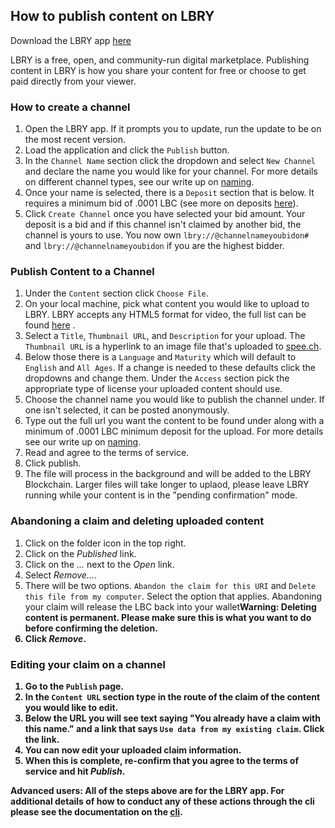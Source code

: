 ## How to publish content on LBRY

Download the LBRY app [here](https://lbry.io/get)

LBRY is a free, open, and community-run digital marketplace.  Publishing content in LBRY is how you share your content for free or choose to get paid directly from your viewer.

### How to create a channel
1. Open the LBRY app. If it prompts you to update, run the update to be on the most recent version.
2. Load the application and  click the `Publish` button.
3. In the `Channel Name` section click the dropdown and select `New Channel` and  declare the name you would like for your channel.  For more details on different channel types, see our write up on [naming](https://lbry.io/faq/naming).
4. Once your name is selected, there is a `Deposit` section that is below.  It requires a minimum bid of .0001 LBC (see more on deposits [here](https://lbry.io/faq/naming)).
5. Click `Create Channel` once you have selected your bid amount.  Your deposit is a bid and if this channel isn't claimed by another bid, the channel is yours to use. You now own `lbry://@channelnameyoubidon#` and `lbry://@channelnameyoubidon` if you are the highest bidder.

### Publish Content to a Channel

1. Under the `Content` section click `Choose File`.
2. On your local machine, pick what content you would like to upload to LBRY.  LBRY accepts any HTML5 format for video, the full list can be found [here](https://developer.mozilla.org/en-US/docs/Web/HTML/Supported_media_formats) .
3. Select a `Title`, `Thumbnail URL`, and `Description` for your upload.  The `Thumbnail URL` is a hyperlink to an image file that's uploaded to [spee.ch](https://www.spee.ch).
4.  Below those there is a `Language` and `Maturity` which will default to `English` and `All Ages`.  If a change is needed to these defaults click the dropdowns and change them.
Under the `Access` section pick the appropriate type of license your uploaded content should use. </br>
5. Choose the channel name you would like to publish the channel under.  If one isn't selected, it can be posted anonymously.
6. Type out the full url you want the content to be found under along with a minimum of .0001 LBC minimum deposit for the upload. For more details see our write up on [naming](https://lbry.io/faq/naming).
7. Read and agree to the terms of service.
8. Click publish.
9. The file will process in the background and will be added to the LBRY Blockchain.  Larger files will take longer to uplaod, please leave LBRY running while your content is in the "pending confirmation" mode.

### Abandoning a claim and deleting uploaded content

1. Click on the folder icon in the top right.
2. Click on the *Published* link.
3. Click on the *...* next to the *Open* link.
4. Select *Remove...*.
5. There will be two options.  `Abandon the claim for this URI` and `Delete this file from my computer`.  Select the option that applies.  Abandoning your claim will release the LBC back into your wallet<b>Warning: Deleting content is permanent.  Please make sure this is what you want to do before confirming the deletion.
6. Click *Remove*.

### Editing your claim on a channel

1. Go to the `Publish` page.
2. In the `Content URL` section type in the route of the claim of the content you would like to edit.
3. Below the URL you will see text saying "You already have a claim with this name." and a link that says `Use data from my existing claim`.  Click the link.
4. You can now edit your uploaded claim information.
5. When this is complete, re-confirm that you agree to the terms of service and hit *Publish*.

Advanced users: All of the steps above are for the LBRY app.  For additional details of how to conduct any of these actions through the cli please see the documentation on the [cli](https://lbryio.github.io/lbry/cli/).
